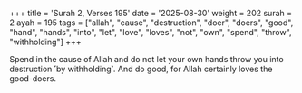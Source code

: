 +++
title = 'Surah 2, Verses 195'
date = '2025-08-30'
weight = 202
surah = 2
ayah = 195
tags = ["allah", "cause", "destruction", "doer", "doers", "good", "hand", "hands", "into", "let", "love", "loves", "not", "own", "spend", "throw", "withholding"]
+++

Spend in the cause of Allah and do not let your own hands throw you into destruction ˹by withholding˺. And do good, for Allah certainly loves the good-doers.